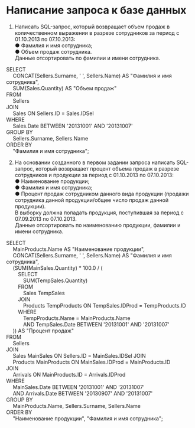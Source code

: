 # Написание запроса к базе данных
1. Написать SQL-запрос, который возвращает объем продаж в количественном выражении в разрезе сотрудников за период с 01.10.2013 по 07.10.2013:  
● Фамилия и имя сотрудника;  
● Объем продаж сотрудника.  
Данные отсортировать по фамилии и имени сотрудника.  

SELECT  
&emsp; CONCAT(Sellers.Surname, ' ', Sellers.Name) AS "Фамилия и имя сотрудника",  
&emsp; SUM(Sales.Quantity) AS "Объем продаж"  
FROM  
&emsp; Sellers  
JOIN  
&emsp; Sales ON Sellers.ID = Sales.IDSel  
WHERE  
&emsp; Sales.Date BETWEEN '20131001' AND '20131007'  
GROUP BY  
&emsp; Sellers.Surname, Sellers.Name  
ORDER BY  
&emsp; "Фамилия и имя сотрудника";  
  
2. На основании созданного в первом задании запроса написать SQL-запрос, который возвращает процент объема продаж в разрезе сотрудников и продукции за период с 01.10.2013 по 07.10.2013:  
● Наименование продукции;  
● Фамилия и имя сотрудника;  
● Процент продаж сотрудником данного вида продукции (продажи сотрудника данной продукции/общее число продаж данной продукции).  
В выборку должна попадать продукция, поступившая за период с 07.09.2013 по 07.10.2013.  
Данные отсортировать по наименованию продукции, фамилии и имени сотрудника.  
  
SELECT  
&emsp; MainProducts.Name AS "Наименование продукции",  
&emsp; CONCAT(Sellers.Surname, ' ', Sellers.Name) AS "Фамилия и имя сотрудника",  
&emsp; (SUM(MainSales.Quantity) * 100.0 / (  
&emsp;&emsp; SELECT  
&emsp;&emsp;&emsp; SUM(TempSales.Quantity)  
&emsp;&emsp; FROM  
&emsp;&emsp;&emsp; Sales TempSales  
&emsp;&emsp; JOIN  
&emsp;&emsp;&emsp; Products TempProducts ON TempSales.IDProd = TempProducts.ID  
&emsp;&emsp; WHERE  
&emsp;&emsp;&emsp; TempProducts.Name = MainProducts.Name  
&emsp;&emsp;&emsp; AND TempSales.Date BETWEEN '20131001' AND '20131007'  
&emsp; )) AS "Процент продаж"  
FROM  
&emsp; Sellers  
JOIN  
&emsp; Sales MainSales ON Sellers.ID = MainSales.IDSel 
JOIN  
&emsp; Products MainProducts ON MainSales.IDProd = MainProducts.ID  
JOIN  
&emsp; Arrivals ON MainProducts.ID = Arrivals.IDProd  
WHERE  
&emsp; MainSales.Date BETWEEN '20131001' AND '20131007'  
&emsp; AND Arrivals.Date BETWEEN '20130907' AND '20131007'  
GROUP BY  
&emsp; MainProducts.Name, Sellers.Surname, Sellers.Name  
ORDER BY  
&emsp; "Наименование продукции", "Фамилия и имя сотрудника";  
